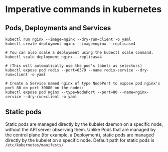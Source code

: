 
# Imperative commands in kubernetes

## Pods, Deployments and Services
```kubernetes helm
kubectl run nginx --image=nginx --dry-run=client -o yaml
kubectl create deployment nginx --image=nginx --replicas=4

# You can also scale a deployment using the kubectl scale command.
kubectl scale deployment nginx --replicas=4

# (This will automatically use the pod's labels as selectors)
kubectl expose pod redis --port=6379 --name redis-service --dry-run=client -o yaml

# Create a Service named nginx of type NodePort to expose pod nginx's port 80 on port 30080 on the nodes:
kubectl expose pod nginx --type=NodePort --port=80 --name=nginx-service --dry-run=client -o yaml
```

## Static pods

Static pods are managed directly by the kubelet daemon on a specific node, without the API server observing them. Unlike Pods that are managed by the control plane (for example, a Deployment), static pods are managed directly by the kubelet on a specific node.
Default path for static pods is `/etc/kubernetes/manifests/`

